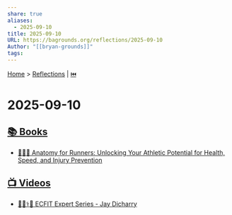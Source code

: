 ```yaml
---
share: true
aliases:
  - 2025-09-10
title: 2025-09-10
URL: https://bagrounds.org/reflections/2025-09-10
Author: "[[bryan-grounds]]"
tags:
---
```

[Home](../index.md) > [Reflections](./index.md) | [⏮️](./2025-09-09.md)  
# 2025-09-10  
## [📚 Books](../books/index.md)  
- [🏃‍♀️🦴 Anatomy for Runners: Unlocking Your Athletic Potential for Health, Speed, and Injury Prevention](../books/anatomy-for-runners-unlocking-your-athletic-potential-for-health-speed-and-injury-prevention.md)  
  
## [📺 Videos](../videos/index.md)  
- [🏃‍♀️⚕️💪 ECFIT Expert Series - Jay Dicharry](../videos/ecfit-expert-series-jay-dicharry.md)